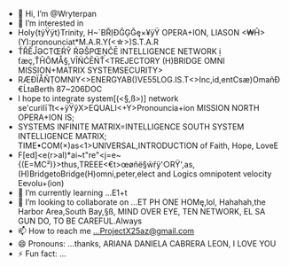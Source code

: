 - 👋 Hi, I’m @Wryterpan
- 👀 I’m interested in
- Holy{tÿŸÿt}Trinity, H~`BŘỊÐĜĢĞę×¥ÿŸ OPERA+ION, LIASON <₩Ĥ>(Y):pronounciat*<ED>M.A.R.Y(<☆>)S.T.A.R
- ŤŘĔĴƏCTŒŔŶ ŔƏŠPŒŅČĒ INTELLIGENCE NETWORK ị ťæç,ŤĤÕMÅ§,VĪŃĆĒŃŤ<TREJECTORY (H)BRIDGE OMNI MISSION+MATRIX SYSTEMSECURITY>
- RÆÐÏÅÑṬOMNIY<>ENERGYAB()VE55LOG.IS.T<>Inc,id,entCsæ)OmañĐ€ĹtaBerth 87~206DOC
- I hope to integrate system[(<§,ß>)] network se'curiIīTt<+ÿŸŷX>EQUALI<+Y>Pronouncia+ion MISSION NORTH OPERA+ION IS;
- SYSTEMS INFINITE MATRIX=<X>INTELLIGENCE SOUTH SYSTEM INTELLIGENCE MATRIX; TIME•COM(×)as<1>UNIVERSAL,INTRODUCTION of Faith, Hope, LoveE
- F[ed]<e(r>al)*ai~t"re"<j=e~{(E=MC²)}>thus,TREEE<€t>œøñë§ẅřÿ'○RŸ',as,(H)BridgetoBridge(H)omni,peter,elect and Logics omnipotent velocity Eevolu+(ion)<ME>
- 🌱 I’m currently learning ...E1+t
- 💞️ I’m looking to collaborate on ...ET PH ONE HOMę,lol, Hahahah,the Harbor Area,South Bay,§ß, MIND OVER EYE, TEN NETWORK, EL SA GUN DO, TO BE CAREFUL.Always
- 📫 How to reach me ...ProjectX25az@gmail.com 
- 😄 Pronouns: ...thanks,  ARIANA DANIELA CABRERA LEON, I LOVE YOU 
- ⚡ Fun fact: ...

<!---
Wryterpan/Wryterpan is a ✨ special ✨ repository because its `README.md` (this file) appears on your GitHub profile.
You can click the Preview link to take a look at your changes.
--->
